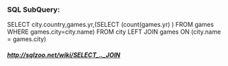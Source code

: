 ### SQL  SubQuery:
  SELECT  city.country,games.yr,(SELECT (count(games.yr) ) FROM games WHERE games.city=city.name)
  FROM city LEFT JOIN games
  ON (city.name = games.city)
       
       
 ##### http://sqlzoo.net/wiki/SELECT_.._JOIN
